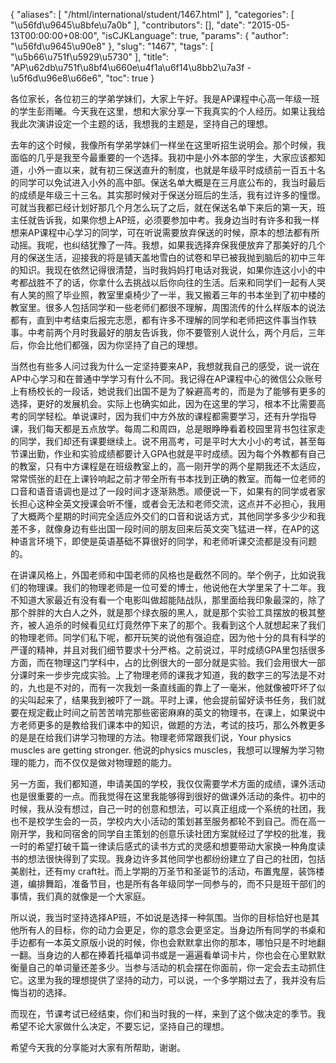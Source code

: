 {
    "aliases": [
        "/html/international/student/1467.html"
    ],
    "categories": [
        "\u56fd\u9645\u8bfe\u7a0b"
    ],
    "contributors": [],
    "date": "2015-05-13T00:00:00+08:00",
    "isCJKLanguage": true,
    "params": {
        "author": "\u56fd\u9645\u90e8"
    },
    "slug": "1467",
    "tags": [
        "\u5b66\u751f\u5929\u5730"
    ],
    "title": "AP\u62db\u751f\u8bf4\u660e\u4f1a\u6f14\u8bb2\u7a3f - \u5f6d\u96e8\u66e6",
    "toc": true
}

各位家长，各位初三的学弟学妹们，大家上午好。我是AP课程中心高一年级一班的学生彭雨曦。今天我在这里，想和大家分享一下我真实的个人经历。如果让我给我此次演讲设定一个主题的话，我想我的主题是，坚持自己的理想。




去年的这个时候，我像所有学弟学妹们一样坐在这里听招生说明会。那个时候，我面临的几乎是我至今最重要的一个选择。我初中是小外本部的学生，大家应该都知道，小外一直以来，就有初三保送直升的制度，也就是年级平时成绩前一百五十名的同学可以免试进入小外的高中部。保送名单大概是在三月底公布的，我当时最后的成绩是年级三十三名。其实那时候对于保送分班后的生活，我有过许多的憧憬。可就当我都已经计划好那几个月怎么玩了之后，就在保送名单下来后的第一天，班主任就告诉我，如果你想上AP班，必须要参加中考。我身边当时有许多和我一样想来AP课程中心学习的同学，可在听说需要放弃保送的时候，原本的想法都有所动摇。我呢，也纠结犹豫了一阵。我想，如果我选择弃保我便放弃了那美好的几个月的保送生活，迎接我的将是铺天盖地雪白的试卷和早已被我抛到脑后的初中三年的知识。我现在依然记得很清楚，当时我妈妈打电话对我说，如果你连这小小的中考都战胜不了的话，你拿什么去挑战以后你向往的生活。后来和同学们一起有人哭有人笑的照了毕业照，教室里桌椅少了一半，我又搬着三年的书本坐到了初中楼的教室里。很多人包括同学和一些老师们都很不理解，周围流传的什么样版本的说法都有，直到中考结束后报完志愿，都有许多不理解的同学和老师把这件事当作轶事。中考前两个月时我最好的朋友告诉我，你不要管别人说什么，两个月后，三年后，你会比他们都强，因为你坚持了自己的理想。




当然也有些多人问过我为什么一定坚持要来AP，我想就我自己的感受，说一说在AP中心学习和在普通中学学习有什么不同。我记得在AP课程中心的微信公众账号上有杨校长的一段话，她说我们出国不是为了躲避高考的，而是为了能够有更多的选择，更好的发展机会。实际上也确实如此，因为在这里的学习，根本不比需要高考的同学轻松。单说课时，因为我们中方外放的课程都需要学习，还有升学指导课，我们每天都是五点放学。每周二和周四，总是眼睁睁看着校园里背书包往家走的同学，我们却还有课要继续上。说不用高考，可是平时大大小小的考试，甚至每节课出勤，作业和实验成绩都要计入GPA也就是平时成绩。因为每个外教都有自己的教室，只有中方课程是在班级教室上的，高一刚开学的两个星期我还不太适应，常常慌张的赶在上课铃响起之前才带全所有书本找到正确的教室。而每一位老师的口音和语音语调也是过了一段时间才逐渐熟悉。顺便说一下，如果有的同学或者家长担心这种全英文授课会听不懂，或者会无法和老师交流，这点并不必担心，我用了大概两个星期的时间完全适应外交们的口音和说话方式，其他同学多多少少和我差不多，就像身边有些出国一段时间的朋友回来后英文突飞猛进一样，在AP的这种语言环境下，即使是英语基础不算很好的同学，和老师听课交流都是没有问题的。




在讲课风格上，外国老师和中国老师的风格也是截然不同的。举个例子，比如说我们的物理课。我们的物理老师是一位可爱的博士，他说他在大学里呆了十二年。我不知道大家最近有没有看一个电影叫做超能陆战队，那里面给我印象最深的，除了那个胖胖的大白人之外，就是那个绿衣服的黑人，就是那个实验工具摆放的极其整齐，被人追杀的时候看见红灯竟然停下来了的那个。我看到这个人就想起来了我们的物理老师。同学们私下呢，都开玩笑的说他有强迫症，因为他十分的具有科学的严谨的精神，并且对我们细节要求十分严格。之前说过，平时成绩GPA里包括很多方面，而在物理这门学科中，占的比例很大的一部分就是实验。我们会用很大一部分课时来一步步完成实验。上了物理老师的课我才知道，我的数字三的写法是不对的，九也是不对的，而有一次我划一条直线画的靠上了一毫米，他就像被吓坏了似的尖叫起来了，结果我到被吓了一跳。平时上课，他会提前留好读书任务，我们就要在规定截止时间之前苦苦啃完那些密密麻麻的英文的物理书，在课上，如果说中方老师更多的是教给我们课本中的知识，做题的方法，考试的技巧，那么外教更多的是是在给我们讲学习物理的方法。物理老师常跟我们说，Your physics muscles are getting stronger. 他说的physics muscles，我想可以理解为学习物理的能力，而不仅仅是做对物理题的能力。




另一方面，我们都知道，申请美国的学校，我仅仅需要学术方面的成绩，课外活动也是很重要的一点。而我觉得在这里我能够得到很好的做课外活动的条件。初中的时候，我从没有想过，自己一时的创意和想法，可以真正组成一个系统的社团，我也不是校学生会的一员，学校内大小活动的策划甚至服务都轮不到自己。而在高一刚开学，我和同宿舍的同学自主策划的创意乐读社团方案就经过了学校的批准，我一时的希望打破千篇一律读后感式的读书方式的灵感和想要带动大家换一种角度读书的想法很快得到了实现。我身边许多其他同学也都纷纷建立了自己的社团，包括美剧社，还有my craft社。而上学期的万圣节和圣诞节的活动，布置鬼屋，装饰楼道，编排舞蹈，准备节目，也是所有各年级同学一同参与的，而不只是班干部们的事情，我们真的就像是一个大家庭。




所以说，我当时坚持选择AP班，不如说是选择一种氛围。当你的目标恰好也是其他所有人的目标，你的动力会更足，你的意念会更坚定。当身边所有同学的书桌和手边都有一本英文原版小说的时候，你也会默默拿出你的那本，哪怕只是不时地翻一翻。当身边的人都在捧着托福单词书或是一遍遍看单词卡片，你也会在心里默默衡量自己的单词量还差多少。当参与活动的机会摆在你面前，你一定会去主动抓住它。这里为我的理想提供了坚持的动力，可以说，一个多学期过去了，我并没有后悔当初的选择。




而现在，节课考试已经结束，你们和当时我的一样，来到了这个做决定的季节。我希望不论大家做什么决定，不要忘记，坚持自己的理想。




希望今天我的分享能对大家有所帮助，谢谢。







